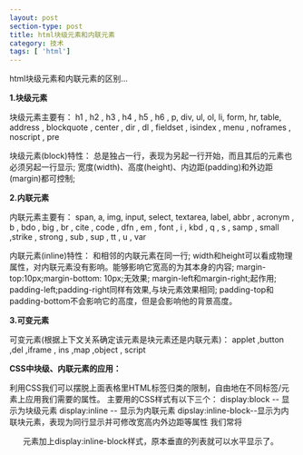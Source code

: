 ```yaml
---
layout: post
section-type: post
title: html块级元素和内联元素
category: 技术
tags: [ 'html']
---
```

html块级元素和内联元素的区别...

**1.块级元素**

块级元素主要有：
h1 , h2 , h3 , h4 , h5 , h6 , p, div, ul, ol, li, form, hr, table,  address , blockquote , center , dir  , dl , fieldset , isindex , menu , noframes , noscript , pre 

块级元素(block)特性：
总是独占一行，表现为另起一行开始，而且其后的元素也必须另起一行显示;
宽度(width)、高度(height)、内边距(padding)和外边距(margin)都可控制;

**2.内联元素**

内联元素主要有：
span, a, img, input, select, textarea, label, abbr , acronym , b , bdo , big , br , cite , code , dfn , em , font , i , kbd , q , s , samp , small ,strike , strong , sub , sup , tt , u , var

内联元素(inline)特性：
和相邻的内联元素在同一行;
width和height可以看成物理属性，对内联元素没有影响。能够影响它宽高的为其本身的内容;
margin-top:10px;margin-bottom: 10px;无效果;
margin-left和margin-right;起作用;
padding-left;padding-right同样有效果,与块元素效果相同;
padding-top和padding-bottom不会影响它的高度，但是会影响他的背景高度。

**3.可变元素**

可变元素(根据上下文关系确定该元素是块元素还是内联元素)：
applet ,button ,del ,iframe , ins ,map ,object , script

**CSS中块级、内联元素的应用：**
 
利用CSS我们可以摆脱上面表格里HTML标签归类的限制，自由地在不同标签/元素上应用我们需要的属性。
主要用的CSS样式有以下三个：
display:block  -- 显示为块级元素
display:inline  -- 显示为内联元素
dipslay:inline-block--显示为内联块元素，表现为同行显示并可修改宽高内外边距等属性
我们常将<ul>元素加上display:inline-block样式，原本垂直的列表就可以水平显示了。